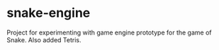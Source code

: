 # snake-engine
Project for experimenting with game engine prototype for the game of Snake. Also added Tetris.
